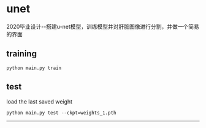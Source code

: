 # unet 
2020毕业设计--搭建u-net模型，训练模型并对肝脏图像进行分割，并做一个简易的界面
 
## training
```
python main.py train
```

## test
load the last saved weight
```
python main.py test --ckpt=weights_1.pth
```
----

